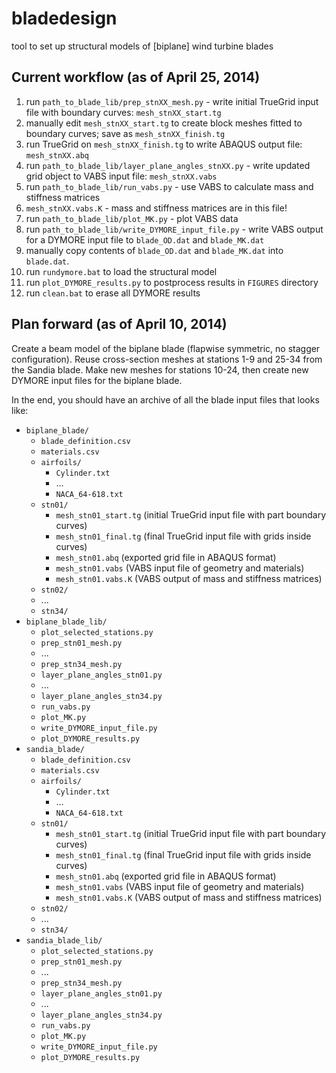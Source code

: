 bladedesign
===========

tool to set up structural models of [biplane] wind turbine blades

Current workflow (as of April 25, 2014)
---------------------------------------
1. run `path_to_blade_lib/prep_stnXX_mesh.py` - write initial TrueGrid input file with boundary curves: `mesh_stnXX_start.tg`
2. manually edit `mesh_stnXX_start.tg` to create block meshes fitted to boundary curves; save as `mesh_stnXX_finish.tg`
3. run TrueGrid on `mesh_stnXX_finish.tg` to write ABAQUS output file: `mesh_stnXX.abq`
4. run `path_to_blade_lib/layer_plane_angles_stnXX.py` - write updated grid object to VABS input file: `mesh_stnXX.vabs`
5. run `path_to_blade_lib/run_vabs.py` - use VABS to calculate mass and stiffness matrices
6. `mesh_stnXX.vabs.K` - mass and stiffness matrices are in this file!
7. run `path_to_blade_lib/plot_MK.py` - plot VABS data
8. run `path_to_blade_lib/write_DYMORE_input_file.py` - write VABS output for a DYMORE input file to `blade_OD.dat` and `blade_MK.dat`
9. manually copy contents of `blade_OD.dat` and `blade_MK.dat` into `blade.dat`.
10. run `rundymore.bat` to load the structural model
11. run `plot_DYMORE_results.py` to postprocess results in `FIGURES` directory
12. run `clean.bat` to erase all DYMORE results


Plan forward (as of April 10, 2014)
-----------------------------------
Create a beam model of the biplane blade (flapwise symmetric, no stagger configuration). Reuse cross-section meshes at stations 1-9 and 25-34 from the Sandia blade. Make new meshes for stations 10-24, then create new DYMORE input files for the biplane blade.

In the end, you should have an archive of all the blade input files that looks like:

* `biplane_blade/`
  * `blade_definition.csv`
  * `materials.csv`
  * `airfoils/`
    * `Cylinder.txt`
    * ...
    * `NACA_64-618.txt`
  * `stn01/`
    * `mesh_stn01_start.tg` (initial TrueGrid input file with part boundary curves)
    * `mesh_stn01_final.tg` (final TrueGrid input file with grids inside curves)
    * `mesh_stn01.abq` (exported grid file in ABAQUS format)
    * `mesh_stn01.vabs` (VABS input file of geometry and materials)
    * `mesh_stn01.vabs.K` (VABS output of mass and stiffness matrices)
  * `stn02/`
  * ...
  * `stn34/`
* `biplane_blade_lib/`
  * `plot_selected_stations.py`
  * `prep_stn01_mesh.py`
  * ...
  * `prep_stn34_mesh.py`
  * `layer_plane_angles_stn01.py`
  * ...
  * `layer_plane_angles_stn34.py`
  * `run_vabs.py`
  * `plot_MK.py`
  * `write_DYMORE_input_file.py`
  * `plot_DYMORE_results.py`
* `sandia_blade/`
  * `blade_definition.csv`
  * `materials.csv`
  * `airfoils/`
    * `Cylinder.txt`
    * ...
    * `NACA_64-618.txt`
  * `stn01/`
    * `mesh_stn01_start.tg` (initial TrueGrid input file with part boundary curves)
    * `mesh_stn01_final.tg` (final TrueGrid input file with grids inside curves)
    * `mesh_stn01.abq` (exported grid file in ABAQUS format)
    * `mesh_stn01.vabs` (VABS input file of geometry and materials)
    * `mesh_stn01.vabs.K` (VABS output of mass and stiffness matrices)
  * `stn02/`
  * ...
  * `stn34/`
* `sandia_blade_lib/`
  * `plot_selected_stations.py`
  * `prep_stn01_mesh.py`
  * ...
  * `prep_stn34_mesh.py`
  * `layer_plane_angles_stn01.py`
  * ...
  * `layer_plane_angles_stn34.py`
  * `run_vabs.py`
  * `plot_MK.py`
  * `write_DYMORE_input_file.py`
  * `plot_DYMORE_results.py`
